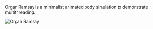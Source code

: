 Organ Ramsay is a minimalist animated body simulation to demonstrate multithreading.

![Organ Ramsay](https://i.imgur.com/PnEQIbb.png)
